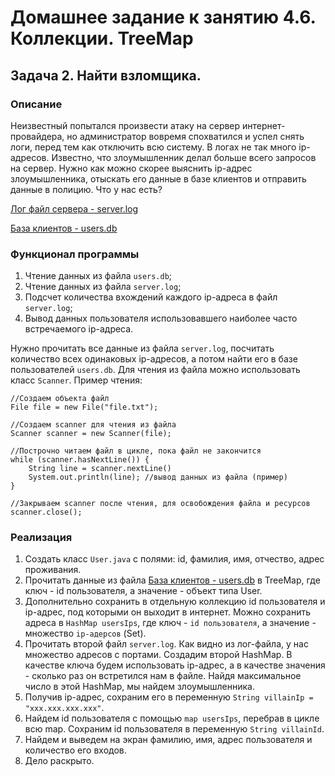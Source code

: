 # Домашнее задание к занятию 4.6. Коллекции. TreeMap
## Задача 2. Найти взломщика.

### Описание
Неизвестный попытался произвести атаку на сервер интернет-провайдера, но администратор вовремя спохватился и успел снять логи,
перед тем как отключить всю систему. В логах не так много ip-адресов. Известно, что злоумышленник делал больше всего запросов на сервер.
Нужно как можно скорее выяснить ip-адрес злоумышленника, отыскать его данные в базе клиентов и отправить данные в полицию.
Что у нас есть?

[Лог файл сервера - server.log](./server.log)

[База клиентов - users.db](./users.db)

### Функционал программы
1. Чтение данных из файла `users.db`;
2. Чтение данных из файла `server.log`;
3. Подсчет количества вхождений каждого ip-адреса в файл `server.log`;
4. Вывод данных пользователя использовавшего наиболее часто встречаемого ip-адреса.   

Нужно прочитать все данные из файла `server.log`, посчитать количество всех одинаковых ip-адресов, а потом найти его в базе пользователей `users.db`.
Для чтения из файла можно использовать класс `Scanner`. Пример чтения:
```
//Создаем объекта файл
File file = new File("file.txt");

//Создаем scanner для чтения из файла
Scanner scanner = new Scanner(file);

//Построчно читаем файл в цикле, пока файл не закончится
while (scanner.hasNextLine()) {
    String line = scanner.nextLine() 
    System.out.println(line); //вывод данных из файла (пример)
}

//Закрываем scanner после чтения, для освобождения файла и ресурсов
scanner.close();
```

### Реализация
1. Создать класс `User.java` с полями: id, фамилия, имя, отчество, адрес проживания.
2. Прочитать данные из файла [База клиентов - users.db](./users.db) в TreeMap, где ключ - id пользователя, а значение - объект типа User.
3. Дополнительно сохранить в отдельную коллекцию id пользователя и ip-адрес, под которыми он выходит в интернет.
Можно сохранить адреса в `HashMap usersIps`, где ключ - `id пользователя`, а значение - множество `ip-адерсов` (Set<String>).
4. Прочитать второй файл `server.log`. Как видно из лог-файла, у нас множество адресов с портами. Создадим второй
HashMap. В качестве ключа будем использовать ip-адрес, а в качестве значения - сколько раз он встретился нам
в файле. Найдя максимальное число в этой HashMap, мы найдем злоумышленника.
5. Получив ip-адрес, сохраним его в переменную `String villainIp = "xxx.xxx.xxx.xxx"`.
6. Найдем id пользователя с помощью `map usersIps`, перебрав в цикле всю map.
Сохраним id пользователя в переменную `String villainId`.
7. Найдем и выведем на экран фамилию, имя, адрес пользователя и количество его входов.
8. Дело раскрыто.
